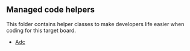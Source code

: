 ## Managed code helpers

This folder contains helper classes to make developers life easier when coding for this target board.

* [Adc](STM32F769I_DISCOVERY.Adc.cs)
